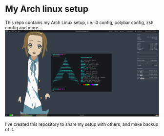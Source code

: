 # My Arch linux setup
This repo contains my Arch Linux setup, i.e. i3 config, polybar config, zsh config and more...
![Screenshot](./Screenshots/4.png)

I've created this repository to share my setup with others, and make backup of it.
